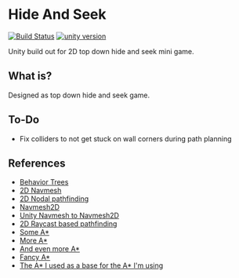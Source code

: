 # Hide And Seek
[![Build Status](https://api.travis-ci.com/reakain/Hide-And-Seek.svg?branch=master)](https://travis-ci.com/reakain/Hide-And-Seek)
[![unity version](https://img.shields.io/badge/unity%20version-2019.1.14f1-green.svg)]()

Unity build out for 2D top down hide and seek mini game.

## What is?
Designed as top down hide and seek game. 

## To-Do
 - Fix colliders to not get stuck on wall corners during path planning

## References
 - [Behavior Trees](https://github.com/ashblue/fluid-behavior-tree)
 - [2D Navmesh](https://github.com/7ark/Unity-Pathfinding)
 - [2D Nodal pathfinding](http://www.jgallant.com/nodal-pathfinding-in-unity-2d-with-a-in-non-grid-based-games/)
 - [Navmesh2D](https://noobtuts.com/unity/navigation2d)
 - [Unity Navmesh to Navmesh2D](https://github.com/h8man/NavMeshPlus)
 - [2D Raycast based pathfinding](https://answers.unity.com/questions/47618/ray-based-pathfinding.html)
 - [Some A*](https://gist.github.com/keithcollins/307c3335308fea62db2731265ab44c06)
 - [More A*](https://gist.github.com/DanBrooker/1f8855367ae4add40792)
 - [And even more A*](https://www.redblobgames.com/pathfinding/a-star/introduction.html)
 - [Fancy A*](https://www.arongranberg.com/astar/)
 - [The A* I used as a base for the A* I'm using](https://github.com/SebLague/Pathfinding)
